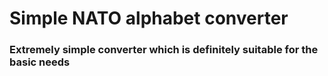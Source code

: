 # Simple NATO alphabet converter
### Extremely simple converter which is definitely suitable for the basic needs
